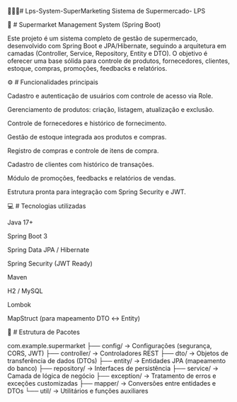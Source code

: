 👨🏽‍💻# Lps-System-SuperMarketing
Sistema de Supermercado- LPS


🏪 # Supermarket Management System (Spring Boot)

Este projeto é um sistema completo de gestão de supermercado, desenvolvido com Spring Boot e JPA/Hibernate, seguindo a arquitetura em camadas (Controller, Service, Repository, Entity e DTO).
O objetivo é oferecer uma base sólida para controle de produtos, fornecedores, clientes, estoque, compras, promoções, feedbacks e relatórios.

⚙️ # Funcionalidades principais

Cadastro e autenticação de usuários com controle de acesso via Role.

Gerenciamento de produtos: criação, listagem, atualização e exclusão.

Controle de fornecedores e histórico de fornecimento.

Gestão de estoque integrada aos produtos e compras.

Registro de compras e controle de itens de compra.

Cadastro de clientes com histórico de transações.

Módulo de promoções, feedbacks e relatórios de vendas.

Estrutura pronta para integração com Spring Security e JWT.

💻 # Tecnologias utilizadas

Java 17+

Spring Boot 3

Spring Data JPA / Hibernate

Spring Security (JWT Ready)

Maven

H2 / MySQL

Lombok

MapStruct (para mapeamento DTO ↔ Entity)

🧱 # Estrutura de Pacotes

com.example.supermarket
├── config/          → Configurações (segurança, CORS, JWT)
├── controller/      → Controladores REST
├── dto/             → Objetos de transferência de dados (DTOs)
├── entity/          → Entidades JPA (mapeamento do banco)
├── repository/      → Interfaces de persistência
├── service/         → Camada de lógica de negócio
├── exception/       → Tratamento de erros e exceções customizadas
├── mapper/          → Conversões entre entidades e DTOs
└── util/            → Utilitários e funções auxiliares



